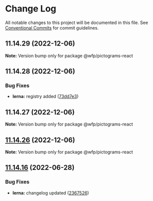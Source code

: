 # Change Log

All notable changes to this project will be documented in this file.
See [Conventional Commits](https://conventionalcommits.org) for commit guidelines.

## 11.14.29 (2022-12-06)

**Note:** Version bump only for package @wfp/pictograms-react

## 11.14.28 (2022-12-06)

### Bug Fixes

- **lerna:** registry added ([73dd7e3](https://github.com/un/core/commit/73dd7e367e91bc1a372aa7e3f841f7f24a1b6934))

## 11.14.27 (2022-12-06)

**Note:** Version bump only for package @wfp/pictograms-react

## [11.14.26](https://github.com/un/core/compare/@wfp/pictograms-react@11.14.25...@wfp/pictograms-react@11.14.26) (2022-12-06)

**Note:** Version bump only for package @wfp/pictograms-react

## [11.14.16](https://github.com/un/core/compare/@wfp/pictograms-react@11.14.15...@wfp/pictograms-react@11.14.16) (2022-06-28)

### Bug Fixes

- **lerna:** changelog updated ([2367526](https://github.com/un/core/commit/236752651f113088dc7bee3921e5c06213c1f72e))
